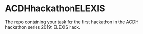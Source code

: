 # ACDHhackathonELEXIS
The repo containing your task for the first hackathon in the ACDH hackathon series 2019: ELEXIS hack.
